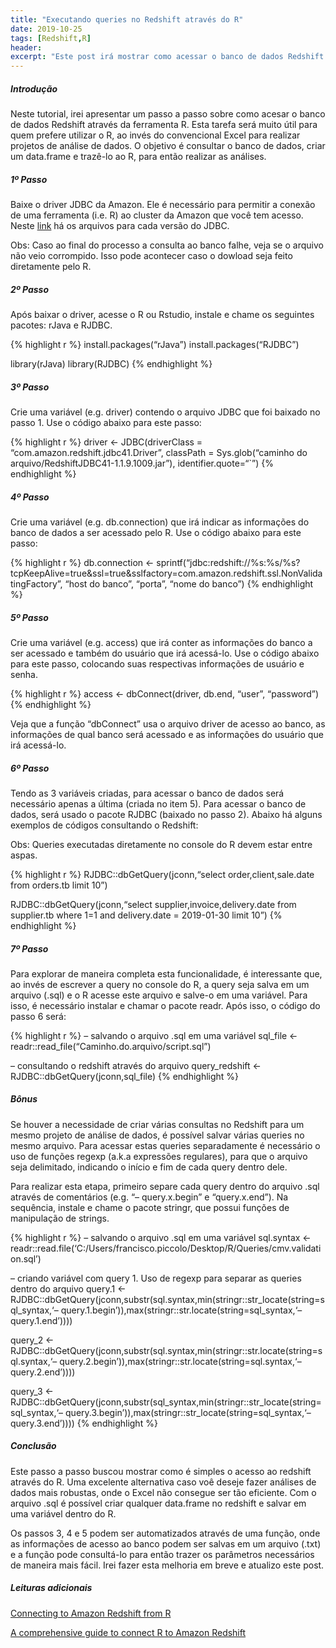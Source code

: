 ```yaml
---
title: "Executando queries no Redshift através do R"
date: 2019-10-25
tags: [Redshift,R]
header:
excerpt: "Este post irá mostrar como acessar o banco de dados Redshift através do R."
---
```


##### Introdução

Neste tutorial, irei apresentar um passo a passo sobre como acesar o
banco de dados Redshift através da ferramenta R. Esta tarefa será muito
útil para quem prefere utilizar o R, ao invés do convencional Excel para
realizar projetos de análise de dados. O objetivo é consultar o banco de
dados, criar um data.frame e trazê-lo ao R, para então realizar as
análises.

##### 1º Passo

Baixe o driver JDBC da Amazon. Ele é necessário para permitir a conexão
de uma ferramenta (i.e. R) ao cluster da Amazon que você tem acesso.
Neste
[link](https://docs.aws.amazon.com/pt_br/redshift/latest/mgmt/configure-jdbc-connection.html#obtain-jdbc-url)
há os arquivos para cada versão do JDBC.

Obs: Caso ao final do processo a consulta ao banco falhe, veja se o
arquivo não veio corrompido. Isso pode acontecer caso o dowload seja
feito diretamente pelo R.

##### 2º Passo

Após baixar o driver, acesse o R ou Rstudio, instale e chame os
seguintes pacotes: rJava e RJDBC.

{% highlight r %} install.packages(“rJava”) install.packages(“RJDBC”)

library(rJava) library(RJDBC) {% endhighlight %}

##### 3º Passo

Crie uma variável (e.g. driver) contendo o arquivo JDBC que foi baixado
no passo 1. Use o código abaixo para este passo:

{% highlight r %} driver &lt;- JDBC(driverClass =
“com.amazon.redshift.jdbc41.Driver”, classPath = Sys.glob(“caminho do
arquivo/RedshiftJDBC41-1.1.9.1009.jar”), identifier.quote=“\`”) {%
endhighlight %}

##### 4º Passo

Crie uma variável (e.g. db.connection) que irá indicar as informações
do banco de dados a ser acessado pelo R. Use o código abaixo para este
passo:

{% highlight r %} db.connection &lt;-
sprintf(“jdbc:redshift://%s:%s/%s?tcpKeepAlive=true&ssl=true&sslfactory=com.amazon.redshift.ssl.NonValidatingFactory”,
“host do banco”, “porta”, “nome do banco”) {% endhighlight %}

##### 5º Passo

Crie uma variável (e.g. access) que irá conter as informações do banco a
ser acessado e também do usuário que irá acessá-lo. Use o código abaixo
para este passo, colocando suas respectivas informações de usuário e
senha.

{% highlight r %} access &lt;- dbConnect(driver, db.end, “user”,
“password”) {% endhighlight %}

Veja que a função “dbConnect” usa o arquivo driver de acesso ao banco,
as informações de qual banco será acessado e as informações do usuário
que irá acessá-lo.

##### 6º Passo

Tendo as 3 variáveis criadas, para acessar o banco de dados será
necessário apenas a última (criada no item 5). Para acessar o banco de
dados, será usado o pacote RJDBC (baixado no passo 2). Abaixo há alguns
exemplos de códigos consultando o Redshift:

Obs: Queries executadas diretamente no console do R devem estar entre
aspas.

{% highlight r %} RJDBC::dbGetQuery(jconn,“select
order,client,sale.date from orders.tb limit 10”)

RJDBC::dbGetQuery(jconn,“select supplier,invoice,delivery.date from
supplier.tb where 1=1 and delivery.date = 2019-01-30 limit 10”) {%
endhighlight %}

##### 7º Passo

Para explorar de maneira completa esta funcionalidade, é interessante
que, ao invés de escrever a query no console do R, a query seja salva em
um arquivo (.sql) e o R acesse este arquivo e salve-o em uma variável.
Para isso, é necessário instalar e chamar o pacote readr. Após isso, o
código do passo 6 será:

{% highlight r %} – salvando o arquivo .sql em uma variável sql\_file
&lt;- readr::read\_file(“Caminho.do.arquivo/script.sql”)

– consultando o redshift através do arquivo query\_redshift &lt;-
RJDBC::dbGetQuery(jconn,sql\_file) {% endhighlight %}

##### Bônus

Se houver a necessidade de criar várias consultas no Redshift para um
mesmo projeto de análise de dados, é possível salvar várias queries no
mesmo arquivo. Para acessar estas queries separadamente é necessário o
uso de funções regexp (a.k.a expressões regulares), para que o arquivo
seja delimitado, indicando o início e fim de cada query dentro dele.

Para realizar esta etapa, primeiro separe cada query dentro do arquivo
.sql através de comentários (e.g. “– query.x.begin” e
“query.x.end”). Na sequência, instale e chame o pacote stringr, que
possui funções de manipulação de strings.

{% highlight r %} – salvando o arquivo .sql em uma variável sql.syntax
&lt;-
readr::read.file(‘C:/Users/francisco.piccolo/Desktop/R/Queries/cmv.validation.sql’)

– criando variável com query 1. Uso de regexp para separar as queries
dentro do arquivo query.1 &lt;-
RJDBC::dbGetQuery(jconn,substr(sql.syntax,min(stringr::str\_locate(string=sql\_syntax,‘–
query.1.begin’)),max(stringr::str.locate(string=sql\_syntax,‘–
query.1.end’))))

query_2 &lt;-
RJDBC::dbGetQuery(jconn,substr(sql.syntax,min(stringr::str.locate(string=sql.syntax,‘–
query.2.begin’)),max(stringr::str.locate(string=sql.syntax,‘–
query.2.end’))))

query_3 &lt;-
RJDBC::dbGetQuery(jconn,substr(sql_syntax,min(stringr::str_locate(string=sql_syntax,‘–
query.3.begin’)),max(stringr::str_locate(string=sql_syntax,‘–
query.3.end’)))) {% endhighlight %}

##### Conclusão

Este passo a passo buscou mostrar como é simples o acesso ao redshift
através do R. Uma excelente alternativa caso voê deseje fazer análises
de dados mais robustas, onde o Excel não consegue ser tão eficiente. Com
o arquivo .sql é possível criar qualquer data.frame no redshift e salvar
em uma variável dentro do R.

Os passos 3, 4 e 5 podem ser automatizados através de uma função, onde
as informações de acesso ao banco podem ser salvas em um arquivo (.txt)
e a função pode consultá-lo para então trazer os parâmetros necessários
de maneira mais fácil. Irei fazer esta melhoria em breve e atualizo este
post.

##### Leituras adicionais

[Connecting to Amazon Redshift from
R](https://www.progress.com/tutorials/jdbc/connecting-to-amazon-redshift-from-r-via-jdbc-driver)

[A comprehensive guide to connect R to Amazon
Redshift](https://www.r-bloggers.com/a-comprehensive-guide-to-connect-r-to-amazon-redshift/)
